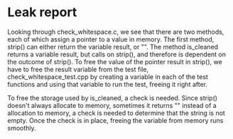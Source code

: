 # Leak report

Looking through check_whitespace.c, we see that there are two methods,
each of which assign a pointer to a value in memory. The first method,
strip() can either return the variable result, or "". The method
is_cleaned returns a variable result, but calls on strip(), and
therefore is dependent on the outcome of strip(). To free the value
of the pointer result in strip(), we have to free the result variable
from the test file, check_whitespace_test.cpp by creating a variable
in each of the test functions and using that variable to run the test,
freeing it right after.

To free the storage used by is_cleaned, a check is needed. Since
strip() doesn't always allocate to memory, sometimes it returns ""
instead of a allocation to memory, a check is needed to determine
that the string is not empty. Once the check is in place, freeing the
variable from memory runs smoothly.
